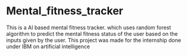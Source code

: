 # Mental_fitness_tracker
This is a AI based mental fitness tracker. which uses random forest algorithm to predict the mental fitness status of the user based on the inputs given by the user. This project was made for the internship done under IBM on artificial intelligence
